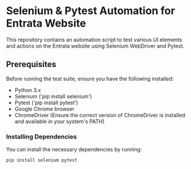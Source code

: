 # Selenium & Pytest Automation for Entrata Website
 
This repository contains an automation script to test various UI elements and actions on the Entrata website using Selenium WebDriver and Pytest.
 
## Prerequisites
 
Before running the test suite, ensure you have the following installed:
 
- Python 3.x
- Selenium ('pip install selenium')
- Pytest ('pip install pytest')
- Google Chrome browser
- ChromeDriver (Ensure the correct version of ChromeDriver is installed and available in your system's PATH)
 
### Installing Dependencies
 
You can install the necessary dependencies by running:
 
```bash
pip install selenium pytest